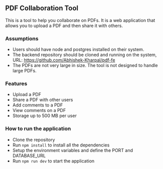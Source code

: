 ## PDF Collaboration Tool
This is a tool to help you collaborate on PDFs. It is a web application that allows you to upload a PDF and then share it with others. 

### Assumptions 
- Users should have node and postgres installed on their system.
- The backend repository should be cloned and running on the system, URL: https://github.com/Abhishek-Kharpal/pdf-fe
- The PDFs are not very large in size. The tool is not designed to handle large PDFs.

### Features
- Upload a PDF
- Share a PDF with other users
- Add comments to a PDF
- View comments on a PDF
- Storage up to 500 MB per user

### How to run the application
- Clone the repository
- Run `npm install` to install all the dependencies
- Setup the environment variables and define the PORT and DATABASE_URL
- Run `npm run dev` to start the application
